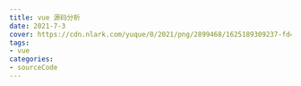 ```yaml
---
title: vue 源码分析
date: 2021-7-3
cover: https://cdn.nlark.com/yuque/0/2021/png/2899468/1625189309237-fd4df29c-46b6-4dfa-96dc-1dd259cd8260.png
tags:
- vue
categories:
- sourceCode
---
```

<template>
    <div>
        <img src="https://cdn.nlark.com/yuque/0/2021/png/2899468/1625189309237-fd4df29c-46b6-4dfa-96dc-1dd259cd8260.png" referrerpolicy="no-referrer">
        <img src="https://cdn.nlark.com/yuque/0/2021/png/2899468/1625189336844-f921cb23-1c14-47ed-b784-ce841e37ecf5.png" referrerpolicy="no-referrer">
        <img src="hhttps://cdn.nlark.com/yuque/0/2021/png/2899468/1625189383167-e0142625-0565-4095-974c-f7f50774c3ff.png" referrerpolicy="no-referrer">
    </div>
     <el-card shadow="always">
     <p>资源下载地址:</p>
          <div>
           <div><el-link :underline="false" href="https://element.eleme.io" target="_blank">Vue.js 源码全方位深入解析</el-link></div>
           <div><el-link :underline="false" type="primary">链接: https://pan.baidu.com/s/1Tm-zLnsSqUzkRsPSPJsXjw  密码: r4pb</el-link></div>
          </div>
     </el-card>
      <my-money></my-money>
</template>
